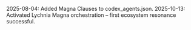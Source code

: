2025-08-04: Added Magna Clauses to codex_agents.json.
2025-10-13: Activated Lychnia Magna orchestration – first ecosystem resonance successful.

